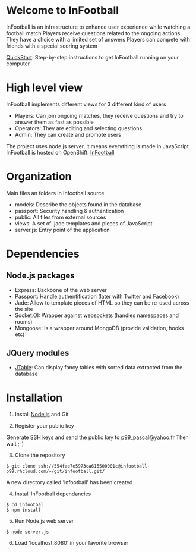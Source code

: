 # Welcome to InFootball

InFootball is an infrastructure to enhance user experience while watching a football match
Players receive questions related to the ongoing actions
They have a choice with a limited set of answers
Players can compete with friends with a special scoring system

[QuickStart](/w/gettingstarted/#installation): Step-by-step instructions to get InFootball running on your computer

# High level view

InFootball implements different views for 3 different kind of users
- Players: Can join ongoing matches, they receive questions and try to answer them as fast as possible
- Operators: They are editing and selecting questions
- Admin: They can create and promote users

The project uses node.js server, it means everything is made in JavaScript
InFootball is hosted on OpenShift: [InFootball](https://infootball-p99.rhcloud.com/home)

# Organization

Main files an folders in Infootball source

- models: Describe the objects found in the database
- passport: Security handling & authentication
- public: All files from external sources
- views: A set of .jade templates and pieces of JavaScript
- server.js: Entry point of the application

# Dependencies

## Node.js packages

- Express: Backbone of the web server
- Passport: Handle authentification (later with Twitter and Facebook)
- Jade: Allow to template pieces of HTML so they can be re-used across the site
- Socket.OI: Wrapper against websockets (handles namespaces and rooms)
- Mongoose: Is a wrapper around MongoDB (provide validation, hooks etc)

## JQuery modules

- [JTable](http://www.jtable.org): Can display fancy tables with sorted data extracted from the database

# Installation

1. Install [Node.js](https://nodejs.org) and Git

2. Register your public key

Generate [SSH keys](https://help.github.com/articles/generating-ssh-keys/) and send the public key to p99_pascal@yahoo.fr
Then wait ;-)

3. Clone the repository

```
$ git clone ssh://554fae7e5973ca615500001c@infootball-p99.rhcloud.com/~/git/infootball.git/
```
A new directory called 'infootball' has been created

4. Install InFootball dependancies

```
$ cd infootbal
$ npm install
```

5. Run Node.js web server
```
$ node server.js
```

6. Load 'localhost:8080' in your favorite browser
